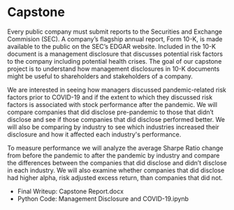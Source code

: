 # Capstone

Every public company must submit reports to the Securities and Exchange Commision (SEC). A company’s flagship annual report, Form 10-K, is made available to the public on the SEC’s EDGAR website. Included in the 10-K document is a management disclosure that discusses potential risk factors to the company including potential health crises. The goal of our capstone project is to understand how management disclosures in 10-K documents might be useful to shareholders and stakeholders of a company.

We are interested in seeing how managers discussed pandemic-related risk factors prior to COVID-19 and if the extent to which they discussed risk factors is associated with stock performance after the pandemic. We will compare companies that did disclose pre-pandemic to those that didn’t disclose and see if those companies that did disclose performed better. We will also be comparing by industry to see which industries increased their disclosure and how it affected each industry's performance.

To measure performance we will analyze the average Sharpe Ratio change from before the pandemic to after the pandemic by industry and compare the differences between the companies that did disclose and didn’t disclose in each industry. We will also examine whether companies that did disclose had higher alpha, risk adjusted excess return, than companies that did not.

- Final Writeup: Capstone Report.docx
- Python Code: Management Disclosure and COVID-19.ipynb
